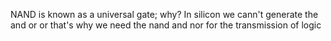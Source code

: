 NAND is known as a universal gate; why?
In silicon we cann't generate the and or or that's why we need the nand and nor for the transmission of logic
